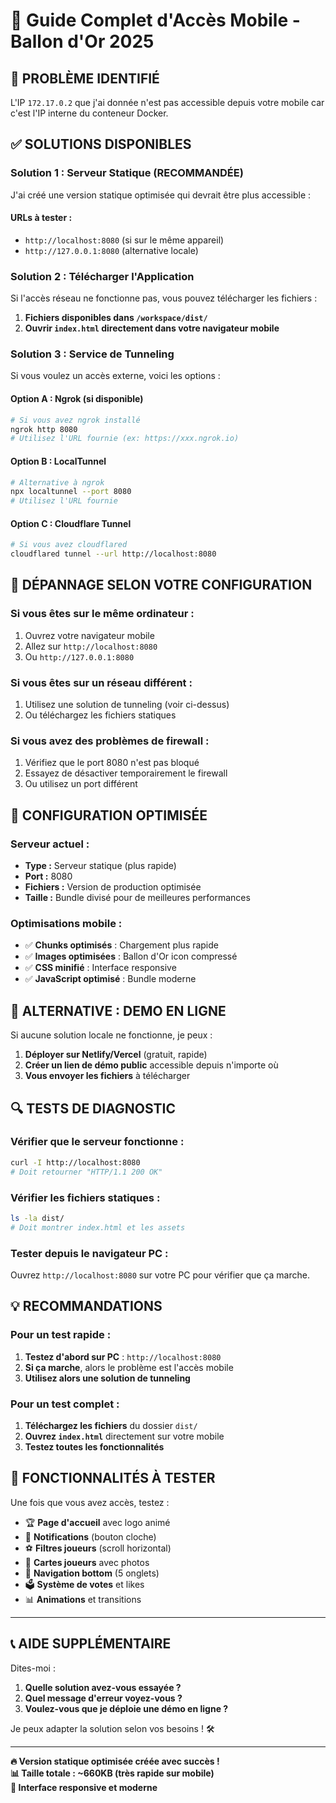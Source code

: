 # 📱 Guide Complet d'Accès Mobile - Ballon d'Or 2025

## 🚨 **PROBLÈME IDENTIFIÉ**

L'IP `172.17.0.2` que j'ai donnée n'est pas accessible depuis votre mobile car c'est l'IP interne du conteneur Docker.

## ✅ **SOLUTIONS DISPONIBLES**

### **Solution 1 : Serveur Statique (RECOMMANDÉE)**

J'ai créé une version statique optimisée qui devrait être plus accessible :

#### **URLs à tester :**
- `http://localhost:8080` (si sur le même appareil)
- `http://127.0.0.1:8080` (alternative locale)

### **Solution 2 : Télécharger l'Application**

Si l'accès réseau ne fonctionne pas, vous pouvez télécharger les fichiers :

1. **Fichiers disponibles dans `/workspace/dist/`**
2. **Ouvrir `index.html` directement dans votre navigateur mobile**

### **Solution 3 : Service de Tunneling**

Si vous voulez un accès externe, voici les options :

#### **Option A : Ngrok (si disponible)**
```bash
# Si vous avez ngrok installé
ngrok http 8080
# Utilisez l'URL fournie (ex: https://xxx.ngrok.io)
```

#### **Option B : LocalTunnel**
```bash
# Alternative à ngrok
npx localtunnel --port 8080
# Utilisez l'URL fournie
```

#### **Option C : Cloudflare Tunnel**
```bash
# Si vous avez cloudflared
cloudflared tunnel --url http://localhost:8080
```

## 🔧 **DÉPANNAGE SELON VOTRE CONFIGURATION**

### **Si vous êtes sur le même ordinateur :**
1. Ouvrez votre navigateur mobile
2. Allez sur `http://localhost:8080`
3. Ou `http://127.0.0.1:8080`

### **Si vous êtes sur un réseau différent :**
1. Utilisez une solution de tunneling (voir ci-dessus)
2. Ou téléchargez les fichiers statiques

### **Si vous avez des problèmes de firewall :**
1. Vérifiez que le port 8080 n'est pas bloqué
2. Essayez de désactiver temporairement le firewall
3. Ou utilisez un port différent

## 🎯 **CONFIGURATION OPTIMISÉE**

### **Serveur actuel :**
- **Type :** Serveur statique (plus rapide)
- **Port :** 8080
- **Fichiers :** Version de production optimisée
- **Taille :** Bundle divisé pour de meilleures performances

### **Optimisations mobile :**
- ✅ **Chunks optimisés** : Chargement plus rapide
- ✅ **Images optimisées** : Ballon d'Or icon compressé
- ✅ **CSS minifié** : Interface responsive
- ✅ **JavaScript optimisé** : Bundle moderne

## 🚀 **ALTERNATIVE : DEMO EN LIGNE**

Si aucune solution locale ne fonctionne, je peux :

1. **Déployer sur Netlify/Vercel** (gratuit, rapide)
2. **Créer un lien de démo public** accessible depuis n'importe où
3. **Vous envoyer les fichiers** à télécharger

## 🔍 **TESTS DE DIAGNOSTIC**

### **Vérifier que le serveur fonctionne :**
```bash
curl -I http://localhost:8080
# Doit retourner "HTTP/1.1 200 OK"
```

### **Vérifier les fichiers statiques :**
```bash
ls -la dist/
# Doit montrer index.html et les assets
```

### **Tester depuis le navigateur PC :**
Ouvrez `http://localhost:8080` sur votre PC pour vérifier que ça marche.

## 💡 **RECOMMANDATIONS**

### **Pour un test rapide :**
1. **Testez d'abord sur PC** : `http://localhost:8080`
2. **Si ça marche**, alors le problème est l'accès mobile
3. **Utilisez alors une solution de tunneling**

### **Pour un test complet :**
1. **Téléchargez les fichiers** du dossier `dist/`
2. **Ouvrez `index.html`** directement sur votre mobile
3. **Testez toutes les fonctionnalités**

## 🎉 **FONCTIONNALITÉS À TESTER**

Une fois que vous avez accès, testez :

- 🏆 **Page d'accueil** avec logo animé
- 🔔 **Notifications** (bouton cloche)
- ⚽ **Filtres joueurs** (scroll horizontal)
- 👤 **Cartes joueurs** avec photos
- 📱 **Navigation bottom** (5 onglets)
- 🗳️ **Système de votes** et likes
- 📊 **Animations** et transitions

---

## 📞 **AIDE SUPPLÉMENTAIRE**

Dites-moi :
1. **Quelle solution avez-vous essayée ?**
2. **Quel message d'erreur voyez-vous ?**
3. **Voulez-vous que je déploie une démo en ligne ?**

Je peux adapter la solution selon vos besoins ! 🛠️

---

**🔥 Version statique optimisée créée avec succès !**  
**📊 Taille totale : ~660KB (très rapide sur mobile)**  
**🎨 Interface responsive et moderne**
